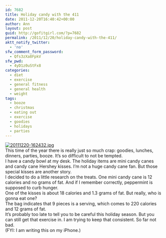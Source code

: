 ```yaml
---
id: 7682
title: Holiday candy with the 411
date: 2011-12-20T16:40:42+00:00
author: Ann
layout: post
guid: http://gofitgirl.com/?p=7682
permalink: /2011/12/20/holiday-candy-with-the-411/
aktt_notify_twitter:
  - 'no'
sfw_comment_form_password:
  - Qfs3zXa8FpkV
sfw_pwd:
  - 4yD1z0uStFx8
categories:
  - diet
  - exercise
  - general fitness
  - general health
  - weight
tags:
  - booze
  - christmas
  - eating out
  - exercise
  - goodies
  - holidays
  - parties
---
```

[<img src="http://gofitgirl.com/blog/wp-content/uploads/2011/12/20111220-162432.jpg" alt="20111220-162432.jpg" class="alignnone size-full" />](http://gofitgirl.com/blog/wp-content/uploads/2011/12/20111220-162432.jpg)  
This time of the year there is really just so much crap: goodies, lunches, dinners, parties, booze. It&#8217;s so difficult to not be tempted.  
I have a candy bowl at my desk. The holiday items are mini candy canes and candy cane Hershey kisses. I&#8217;m not a huge candy cane fan. But those special kisses are another story.  
I decided to do a little research on the treats. One mini candy cane is 12 calories and no grams of fat. And if I remember correctly, peppermint is supposed to curb hunger.  
One of the kisses is about 18 calories and 1.3 grams of fat. But really, who is gonna eat one?  
The bag indicates that 9 pieces is a serving, which comes to 220 calories and 12 grams of fat.  
It&#8217;s probably too late to tell you to be careful this holiday season. But you can still get that exercise in. I am trying to keep that consistent. So far not bad.  
(FYI: I am writing this on my iPhone.)